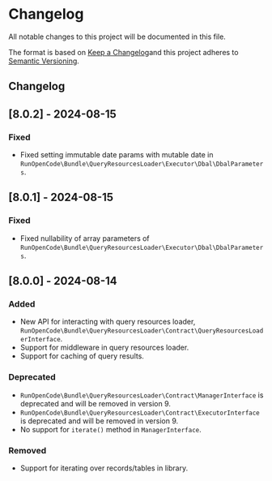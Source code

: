 # Changelog

All notable changes to this project will be documented in this file.

The format is based on [Keep a Changelog](http://keepachangelog.com/)and this project adheres to
[Semantic Versioning](http://semver.org/).

## Changelog

## [8.0.2] - 2024-08-15

### Fixed

- Fixed setting immutable date params with mutable date in
  `RunOpenCode\Bundle\QueryResourcesLoader\Executor\Dbal\DbalParameters`.

## [8.0.1] - 2024-08-15

### Fixed

- Fixed nullability of array parameters of `RunOpenCode\Bundle\QueryResourcesLoader\Executor\Dbal\DbalParameters`.

## [8.0.0] - 2024-08-14

### Added

- New API for interacting with query resources loader,
  `RunOpenCode\Bundle\QueryResourcesLoader\Contract\QueryResourcesLoaderInterface`.
- Support for middleware in query resources loader.
- Support for caching of query results.

### Deprecated

- `RunOpenCode\Bundle\QueryResourcesLoader\Contract\ManagerInterface` is deprecated and will be removed in version 9.
- `RunOpenCode\Bundle\QueryResourcesLoader\Contract\ExecutorInterface` is deprecated and will be removed in version 9.
- No support for `iterate()` method in `ManagerInterface`.

### Removed

- Support for iterating over records/tables in library.